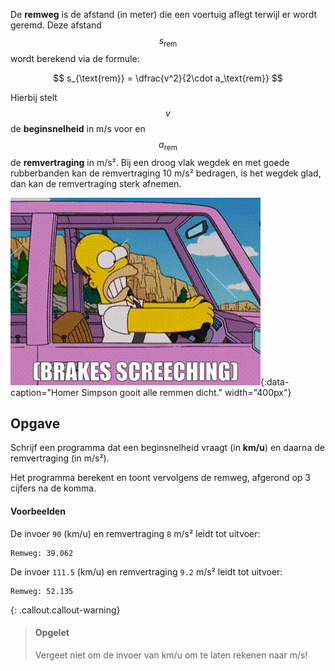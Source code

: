 De **remweg** is de afstand (in meter) die een voertuig aflegt terwijl er wordt geremd. Deze afstand $$s_{\text{rem}}$$ wordt berekend via de formule:

$$
    s_{\text{rem}} = \dfrac{v^2}{2\cdot a_\text{rem}}
$$

Hierbij stelt $$v$$ de **beginsnelheid** in m/s voor en $$a_{\text{rem}}$$ de **remvertraging** in m/s². Bij een droog vlak wegdek en met goede rubberbanden kan de remvertraging 10 m/s² bedragen, is het wegdek glad, dan kan de remvertraging sterk afnemen.

![Homer Simpson gooit alle remmen dicht.](media/simpson.gif "Homer Simpson gooit alle remmen dicht."){:data-caption="Homer Simpson gooit alle remmen dicht." width="400px"}

## Opgave
Schrijf een programma dat een beginsnelheid vraagt (in **km/u**) en daarna de remvertraging (in m/s²). 

Het programma berekent en toont vervolgens de remweg, afgerond op 3 cijfers na de komma.

#### Voorbeelden
De invoer `90` (km/u) en remvertraging `8` m/s² leidt tot uitvoer:
```
Remweg: 39.062
```

De invoer `111.5` (km/u) en remvertraging `9.2` m/s² leidt tot uitvoer:
```
Remweg: 52.135
```

{: .callout.callout-warning}
> #### Opgelet
> Vergeet niet om de invoer van km/u om te laten rekenen naar m/s!